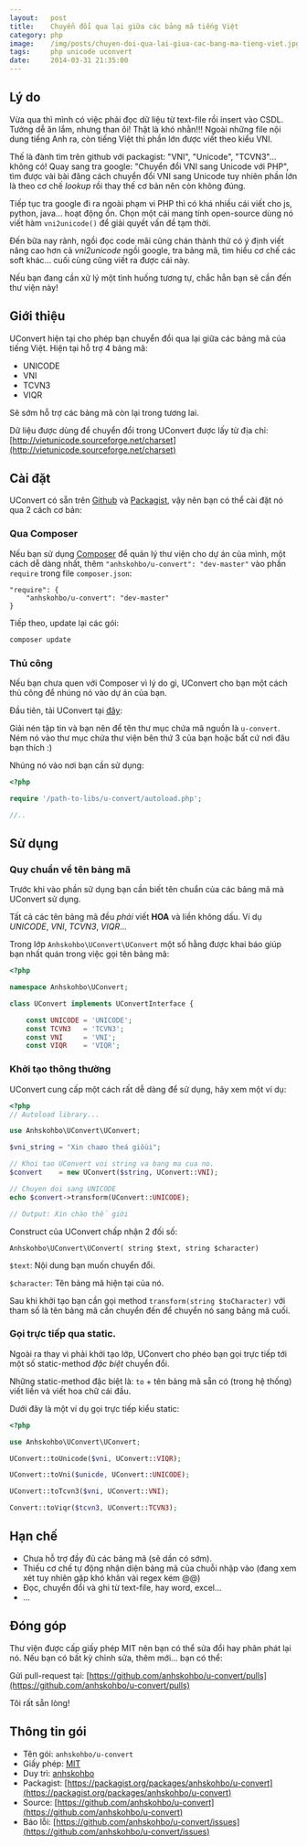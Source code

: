 ```yaml
---
layout:   post
title:    Chuyển đổi qua lại giữa các bảng mã tiếng Việt
category: php
image:    /img/posts/chuyen-doi-qua-lai-giua-cac-bang-ma-tieng-viet.jpg
tags:     php unicode uconvert
date:     2014-03-31 21:35:00
---
```


## Lý do

Vừa qua thì mình có việc phải đọc dữ liệu từ text-file rồi insert vào CSDL. Tưởng dễ ăn lắm, nhưng than ôi! Thật là khó nhằn!!!
Ngoài những file nội dung tiếng Anh ra, còn tiếng Việt thì phần lớn được viết theo kiểu VNI.

Thế là đành tìm trên github với packagist: "VNI", "Unicode", "TCVN3"... không có! Quay sang tra google: "Chuyển đổi VNI sang Unicode với PHP", tìm được vài bài đăng cách chuyển đổi VNI sang Unicode tuy nhiên phần lớn là theo cơ chế *lookup* rồi thay thế cơ bản nên còn không đúng.

Tiếp tục tra google đi ra ngoài phạm vi PHP thì có khá nhiều cái viết cho js, python, java... hoạt động ổn. Chọn một cái mang tính open-source dùng nó viết hàm `vni2unicode()` để giải quyết vấn đề tạm thời.

Đến bữa nay rảnh, ngồi đọc code mãi cũng chán thành thử có ý định 
viết nâng cao hơn cả *vni2unicode* ngồi google, tra bảng mã, tìm hiểu cơ chế các soft khác... cuối cùng cũng viết ra được cái này.

Nếu bạn đang cần xử lý một tình huống tương tự, chắc hẳn bạn sẽ cần đến thư viện này!

## Giới thiệu

UConvert hiện tại cho phép bạn chuyển đổi qua lại giữa các bảng mã của tiếng Việt. Hiện tại hỗ trợ 4 bảng mã:

- UNICODE
- VNI
- TCVN3
- VIQR

Sẽ sớm hỗ trợ các bảng mã còn lại trong tương lai.

Dữ liệu được dùng để chuyển đổi trong UConvert được lấy từ địa chỉ: [http://vietunicode.sourceforge.net/charset](http://vietunicode.sourceforge.net/charset)

## Cài đặt

UConvert có sẵn trên [Github](https://github.com/anhskohbo) và [Packagist](https://packagist.org/packages/anhskohbo/u-convert), vậy nên bạn có thể cài đặt nó qua 2 cách cơ bản:

### Qua Composer

Nếu bạn sử dụng [Composer](https://getcomposer.org/) để quản lý thư viện cho dự án của mình, một cách dễ dàng nhất, thêm `"anhskohbo/u-convert": "dev-master"` vào phần `require` trong file `composer.json`:

```
"require": {
	"anhskohbo/u-convert": "dev-master"
}
```

Tiếp theo, update lại các gói:

```sh
composer update
```

### Thủ công

Nếu bạn chưa quen với Composer vì lý do gì, UConvert cho bạn một cách thủ công để nhúng nó vào dự án của bạn.

Đầu tiên, tải UConvert tại [đây](https://github.com/anhskohbo/u-convert/archive/master.zip):

Giải nén tập tin và bạn nên để tên thư mục chứa mã nguồn là `u-convert`. Ném nó vào thư mục chứa thư viện bên thứ 3 của bạn hoặc bất cứ nơi đâu bạn thích :)

Nhúng nó vào nơi bạn cần sử dụng:

```php
<?php

require '/path-to-libs/u-convert/autoload.php';

//..
```

## Sử dụng

### Quy chuẩn về tên bảng mã

Trước khi vào phần sử dụng bạn cần biết tên chuẩn của các bảng mã mà UConvert sử dụng.

Tất cả các tên bảng mã đều *phải* viết **HOA** và liền không dấu. Ví dụ *UNICODE*, *VNI*, *TCVN3*, *VIQR*...

Trong lớp `Anhskohbo\UConvert\UConvert` một số hằng được khai báo giúp bạn nhất quán trong việc gọi tên bảng mã:

```php
<?php

namespace Anhskohbo\UConvert;

class UConvert implements UConvertInterface {

	const UNICODE = 'UNICODE';
	const TCVN3   = 'TCVN3';
	const VNI     = 'VNI';
	const VIQR    = 'VIQR';

```

### Khởi tạo thông thường

UConvert cung cấp một cách rất dễ dàng để sử dụng, hãy xem một ví dụ:

```php
<?php
// Autoload library...

use Anhskohbo\UConvert\UConvert;

$vni_string = "Xin chaøo theá giôùi";

// Khoi tao UConvert voi string va bang ma cua no.
$convert    = new UConvert($string, UConvert::VNI);

// Chuyen doi sang UNICODE
echo $convert->transform(UConvert::UNICODE);

// Output: Xin chào thế giới
```

Construct của UConvert chấp nhận 2 đối số:

`Anhskohbo\UConvert\UConvert( string $text, string $character)`

`$text`: Nội dung bạn muốn chuyển đổi.

`$character`: Tên bảng mã hiện tại của nó.

Sau khi khởi tạo bạn cần gọi method `transform(string $toCharacter)` với tham số là tên bảng mã cần chuyển đến để chuyển nó sang bảng mã cuối.

### Gọi trực tiếp qua static.

Ngoài ra thay vì phải khởi tạo lớp, UConvert cho phéo bạn gọi trực tiếp tới một số static-method *đặc biệt* chuyển đổi.

Những static-method đặc biệt là: `to` + tên bảng mã sẵn có (trong hệ thống) viết liền và viết hoa chữ cái đầu.

Dưới đây là một ví dụ gọi trực tiếp kiểu static:

```php
<?php

use Anhskohbo\UConvert\UConvert;

UConvert::toUnicode($vni, UConvert::VIQR);

UConvert::toVni($unicde, UConvert::UNICODE);

UConvert::toTcvn3($vni, UConvert::VNI);

Convert::toViqr($tcvn3, UConvert::TCVN3);
```

## Hạn chế

- Chưa hỗ trợ đầy đủ các bảng mã (sẽ dần có sớm).
- Thiếu cơ chế tự động nhận diện bảng mã của chuỗi nhập vào (đang xem xét tuy nhiên gặp khó khăn vài regex kém @@)
- Đọc, chuyển đổi và ghi từ text-file, hay word, excel...
- ...


## Đóng góp

Thư viện được cấp giấy phép MIT nên bạn có thể sửa đổi hay phân phát lại nó. Nếu bạn có bất kỳ chỉnh sửa, thêm mới... bạn có thể:

Gửi pull-request tại: [https://github.com/anhskohbo/u-convert/pulls](https://github.com/anhskohbo/u-convert/pulls)

Tôi rất sẵn lòng!

## Thông tin gói

- Tên gói: `anhskohbo/u-convert`
- Giấy phép: [MIT](https://github.com/anhskohbo/u-convert/blob/master/LICENSE)
- Duy trì: [anhskohbo](https://github.com/anhskohbo)
- Packagist: [https://packagist.org/packages/anhskohbo/u-convert](https://packagist.org/packages/anhskohbo/u-convert)
- Source: [https://github.com/anhskohbo/u-convert](https://github.com/anhskohbo/u-convert)
- Báo lỗi: [https://github.com/anhskohbo/u-convert/issues](https://github.com/anhskohbo/u-convert/issues)

